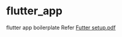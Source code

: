 # flutter_app
 flutter app boilerplate
Refer [Futter setup.pdf](https://github.com/stenycomorins/flutter_app/files/9555882/Futter.setup.pdf)
